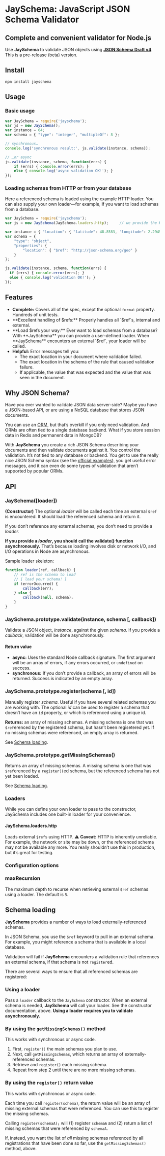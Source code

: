 # JaySchema: JavaScript JSON Schema Validator

## Complete and convenient validator for Node.js

Use **JaySchema** to validate JSON objects using [**JSON Schema Draft v4**](http://json-schema.org/documentation.html). This is a pre-release (beta) version.

## Install

    npm install jayschema

## Usage

### Basic usage

```js
var JaySchema = require('jayschema');
var js = new JaySchema();
var instance = 64;
var schema = { "type": "integer", "multipleOf": 8 };

// synchronous…
console.log('synchronous result:', js.validate(instance, schema));

// …or async
js.validate(instance, schema, function(errs) {
    if (errs) { console.error(errs); }
    else { console.log('async validation OK!'); }
});
```
### Loading schemas from HTTP or from your database

Here a referenced schema is loaded using the example HTTP loader. You can also supply your own loader—for example, if you want to load schemas from a database.

```js
var JaySchema = require('jayschema');
var js = new JaySchema(JaySchema.loaders.http);     // we provide the HTTP loader here

var instance = { "location": { "latitude": 48.8583, "longitude": 2.2945 } };
var schema = {
    "type": "object",
    "properties": {
        "location": { "$ref": "http://json-schema.org/geo" }
    }
};

js.validate(instance, schema, function(errs) {
  if (errs) { console.error(errs); }
  else { console.log('validation OK!'); }
});
```

## Features

* **Complete:** Covers all of the spec, except the optional `format` property. Hundreds of unit tests.
* **Excellent handling of $refs:** Properly handles all `$ref`s, internal and external.
* **Load $refs your way:** Ever want to load schemas from a database? With **JaySchema** you can provide a user-defined loader. When **JaySchema** encounters an external `$ref`, your loader will be called.
* **Helpful:** Error messages tell you:
	* The exact location in your document where validation failed.
	* The exact location in the schema of the rule that caused validation failure.
	* If applicable, the value that was expected and the value that was seen in the document.

## Why JSON Schema?

Have you ever wanted to validate JSON data server-side? Maybe you have a JSON-based API, or are using a NoSQL database that stores JSON documents.

You can use an [ORM](https://npmjs.org/browse/keyword/orm), but that’s overkill if you only need validation. And ORMs are often tied to a single database backend. What if you store session data in Redis and permanent data in MongoDB?

With **JaySchema** you create a rich JSON Schema describing your documents and then validate documents against it. You control the validation. It’s not tied to any database or backend. You get to use the really nice JSON Schema syntax (see the [official examples](http://json-schema.org/examples.html)), you get useful error messages, and it can even do some types of validation that aren’t supported by popular ORMs.

## API

### JaySchema([loader])

**(Constructor)** The optional *loader* will be called each time an external `$ref` is encountered. It should load the referenced schema and return it.

If you don’t reference any external schemas, you don’t need to provide a *loader*.

**If you provide a *loader*, you should call the validate() function asynchronously.** That’s because loading involves disk or network I/O, and I/O operations in Node are asynchronous.

Sample loader skeleton:

```js
function loader(ref, callback) {
    // ref is the schema to load
    // [ load your schema! ]
    if (errorOccurred) {
        callback(err);
    } else {      
        callback(null, schema);
    }
}
```

### JaySchema.prototype.validate(instance, schema [, callback])

Validate a JSON object, *instance*, against the given *schema*. If you provide a *callback*, validation will be done asynchronously.

#### Return value

* **async:** Uses the standard Node callback signature. The first argument will be an array of errors, if any errors occurred, or `undefined` on success.
* **synchronous:** If you don’t provide a callback, an array of errors will be returned. Success is indicated by an empty array.

### JaySchema.prototype.register(schema [, id])

Manually register *schema*. Useful if you have several related schemas you are working with. The optional *id* can be used to register a schema that doesn’t have an `id` property, or which is referenced using a unique id.

**Returns:** an array of missing schemas. A missing schema is one that was `$ref`erenced by the registered schema, but hasn’t been regisetered yet. If no missing schemas were referenced, an empty array is returned.

See [Schema loading](#schema-loading).

### JaySchema.prototype.getMissingSchemas()

Returns an array of missing schemas. A missing schema is one that was `$ref`erenced by a `register()`ed schema, but the referenced schema has not yet been loaded.

See [Schema loading](#schema-loading).

### Loaders

While you can define your own loader to pass to the constructor, JaySchema includes one built-in loader for your convenience.

#### JaySchema.loaders.http

Loads external `$ref`s using HTTP. :warning: **Caveat:** HTTP is inherently unreliable. For example, the network or site may be down, or the referenced schema may not be available any more. You really shouldn’t use this in production, but it’s great for testing.

### Configuration options

### maxRecursion

The maximum depth to recurse when retrieving external `$ref` schemas using a loader. The default is `5`.

## Schema loading

**JaySchema** provides a number of ways to load externally-referenced schemas.

In JSON Schema, you use the `$ref` keyword to pull in an external schema. For example, you might reference a schema that is available in a local database.

Validation will fail if **JaySchema** encounters a validation rule that references an external schema, if that schema is not `register`ed.

There are several ways to ensure that all referenced schemas are registered:

### Using a loader

Pass a `loader` callback to the `JaySchema` constructor. When an external schema is needed, **JaySchema** will call your loader. See the constructor documentation, above. **Using a loader requires you to validate asynchronously.**

### By using the `getMissingSchemas()` method

This works with synchronous or async code.

1. First, `register()` the main schemas you plan to use.
2. Next, call `getMissingSchemas`, which returns an array of externally-referenced schemas. 
3. Retrieve and `register()` each missing schema.
4. Repeat from step 2 until there are no more missing schemas.

### By using the `register()` return value

This works with synchronous or async code.

Each time you call `register(schema)`, the return value will be an array of missing external schemas that were referenced. You can use this to register the missing schemas.

Calling `register(schemaA);` will (1) register `schemaA` and (2) return a list of missing schemas that were referenced by `schemaA`.

If, instead, you want the list of *all* missing schemas referenced by all registrations that have been done so far, use the `getMissingSchemas()` method, above.
